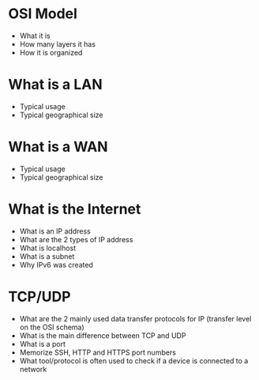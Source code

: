 #  OSI Model

* What it is
*  How many layers it has
*  How it is organized

#  What is a LAN

*  Typical usage
*  Typical geographical size

#  What is a WAN

*  Typical usage
*  Typical geographical size

#  What is the Internet

*  What is an IP address
*  What are the 2 types of IP address
*  What is localhost
*  What is a subnet
*  Why IPv6 was created

#  TCP/UDP

*  What are the 2 mainly used data transfer protocols for IP (transfer level on the OSI schema)
*  What is the main difference between TCP and UDP
*  What is a port
*  Memorize SSH, HTTP and HTTPS port numbers
*  What tool/protocol is often used to check if a device is connected to a network
